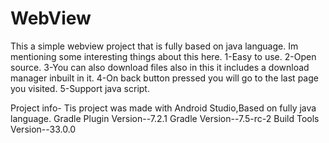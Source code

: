 # WebView
This a simple webview project that is fully based on java language.
Im mentioning some interesting things about this here.
1-Easy to use.
2-Open source.
3-You can also download files also in this it includes a download manager inbuilt in it.
4-On back button pressed you will go to the last page you visited.
5-Support java script.


Project info-
Tis project was made with Android Studio,Based on fully java language.
Gradle Plugin Version--7.2.1
Gradle Version--7.5-rc-2
Build Tools Version--33.0.0
